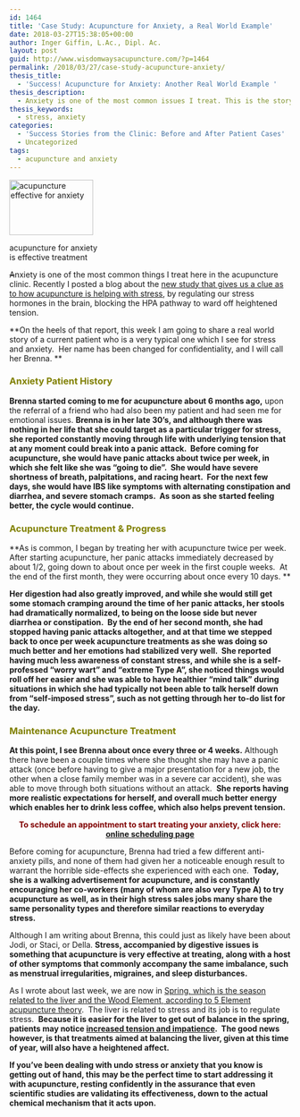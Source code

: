 ```yaml
---
id: 1464
title: 'Case Study: Acupuncture for Anxiety, a Real World Example'
date: 2018-03-27T15:38:05+00:00
author: Inger Giffin, L.Ac., Dipl. Ac.
layout: post
guid: http://www.wisdomwaysacupuncture.com/?p=1464
permalink: /2018/03/27/case-study-acupuncture-anxiety/
thesis_title:
  - 'Success! Acupuncture for Anxiety: Another Real World Example '
thesis_description:
  - Anxiety is one of the most common issues I treat. This is the story of a typical successful case, as acupuncture is so effective for anxiety!
thesis_keywords:
  - stress, anxiety
categories:
  - 'Success Stories from the Clinic: Before and After Patient Cases'
  - Uncategorized
tags:
  - acupuncture and anxiety
---
```

<div id="attachment_2177" style="width: 160px" class="wp-caption alignleft">
  <a href="http://www.wisdomwaysacupuncture.com/wp-content/uploads/2013/03/frustration-acupuncture.jpg"><img class="size-thumbnail wp-image-2177" title="Acupuncture for Anxiety" src="http://www.wisdomwaysacupuncture.com/wp-content/uploads/2013/03/frustration-acupuncture-150x99.jpg" alt="acupuncture effective for anxiety" width="150" height="99" srcset="http://www.wisdomwaysacupuncture.com/wp-content/uploads/2013/03/frustration-acupuncture-150x99.jpg 150w, http://www.wisdomwaysacupuncture.com/wp-content/uploads/2013/03/frustration-acupuncture.jpg 275w" sizes="(max-width: 150px) 100vw, 150px" /></a>
  
  <p class="wp-caption-text">
    acupuncture for anxiety is effective treatment
  </p>
</div>

<del>A</del>nxiety is one of the most common things I treat here in the acupuncture clinic. Recently I posted a blog about the [new study that gives us a clue as to how acupuncture is helping with stress](http://www.wisdomwaysacupuncture.com/2017/04/11/new-study-shows-how-acupuncture-helps-stress/), by regulating our stress hormones in the brain, blocking the HPA pathway to ward off heightened tension.

**On the heels of that report, this week I am going to share a real world story of a current patient who is a very typical one which I see for stress and anxiety.  Her name has been changed for confidentiality, and I will call her Brenna. ** 

### <span style="color: #808000;"><strong>Anxiety Patient History</strong></span>

**Brenna started coming to me for acupuncture about 6 months ago,** upon the referral of a friend who had also been my patient and had seen me for emotional issues. **Brenna is in her late 30&#8217;s, and although there was nothing in her life that she could target as a particular trigger for stress, she reported constantly moving through life with underlying tension that at any moment could break into a panic attack.  Before coming for acupuncture, she would have panic attacks about twice per week, in which she felt like she was &#8220;going to die&#8221;.  She would have severe shortness of breath, palpitations, and racing heart.  For the next few days, she would have IBS like symptoms with alternating constipation and diarrhea, and severe stomach cramps.  As soon as she started feeling better, the cycle would continue.**

### <span style="color: #808000;"><strong>Acupuncture Treatment & Progress<br /> </strong></span>

**As is common, I began by treating her with acupuncture twice per week.  After starting acupuncture, her panic attacks immediately decreased by about 1/2, going down to about once per week in the first couple weeks.  At the end of the first month, they were occurring about once every 10 days. ** 

**Her digestion had also greatly improved, and while she would still get some stomach cramping around the time of her panic attacks, her stools had dramatically normalized, to being on the loose side but never diarrhea or constipation.  By the end of her second month, she had stopped having panic attacks altogether, and at that time we stepped back to once per week acupuncture treatments as she was doing so much better and her emotions had stabilized very well.  She reported having much less awareness of constant stress, and while she is a self-professed &#8220;worry wart&#8221; and &#8220;extreme Type A&#8221;, she noticed things would roll off her easier and she was able to have healthier &#8220;mind talk&#8221; during situations in which she had typically not been able to talk herself down from &#8220;self-imposed stress&#8221;, such as not getting through her to-do list for the day.**

### <span style="color: #808000;"><strong>Maintenance Acupuncture Treatment</strong></span>

**At this point, I see Brenna about once every three or 4 weeks.** Although there have been a couple times where she thought she may have a panic attack (once before having to give a major presentation for a new job, the other when a close family member was in a severe car accident), she was able to move through both situations without an attack.  **She reports having more realistic expectations for herself, and overall much better energy which enables her to drink less coffee, which also helps prevent tension.**

<p style="text-align: center;">
  <strong><span style="color: #800000;">To schedule an appointment to start treating your anxiety, click here:</span> <a title="Online Acupuncture Scheduling" href="http://www.wisdomwaysacupuncture.com/acupuncture-appointment-scheduling/">online scheduling page</a></strong>
</p>

Before coming for acupuncture, Brenna had tried a few different anti-anxiety pills, and none of them had given her a noticeable enough result to warrant the horrible side-effects she experienced with each one.  **Today, she is a walking advertisement for acupuncture, and is constantly encouraging her co-workers (many of whom are also very Type A) to try acupuncture as well, as in their high stress sales jobs many share the same personality types and therefore similar reactions to everyday stress.**

Although I am writing about Brenna, this could just as likely have been about Jodi, or Staci, or Della. **Stress, accompanied by digestive issues is something that acupuncture is very effective at treating, along with a host of other symptoms that commonly accompany the same imbalance, such as menstrual irregularities, migraines, and sleep disturbances.**

As I wrote about last week, we are now in [Spring, which is the season related to the liver and the Wood Element, according to 5 Element acupuncture theory](http://www.wisdomwaysacupuncture.com/2018/03/09/ready-set-wood-season-what-acupuncture-theory-has-to-say-about-spring/).  The liver is related to stress and its job is to regulate stress.  **Because it is easier for the liver to get out of balance in the spring, patients may notice [increased tension and impatience](http://www.wisdomwaysacupuncture.com/2018/04/15/wood-element-agitation-tips/).  The good news however, is that treatments aimed at balancing the liver, given at this time of year, will also have a heightened affect.**

**If you&#8217;ve been dealing with undo stress or anxiety that you know is getting out of hand, this may be the perfect time to start addressing it with acupuncture, resting confidently in the assurance that even scientific studies are validating its effectiveness, down to the actual chemical mechanism that it acts upon.**

&nbsp;